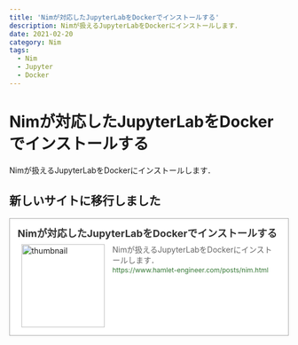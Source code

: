 ```yaml
---
title: 'Nimが対応したJupyterLabをDockerでインストールする'
description: Nimが扱えるJupyterLabをDockerにインストールします．
date: 2021-02-20
category: Nim
tags:
  - Nim
  - Jupyter
  - Docker
---
```

# Nimが対応したJupyterLabをDockerでインストールする
Nimが扱えるJupyterLabをDockerにインストールします．

## 新しいサイトに移行しました
<blockquote class="blogcard" style="width:auto;border:1px solid #aaa;margin:1em 0;padding:1em;line-height:1.4;text-align:left;background:#fff;"><a href="https://www.hamlet-engineer.com/posts/nim.html" target="_blank" style="display:block;text-decoration:none;"><div style="width:100%;margin:0 0 .5em;"><span style="font-size:18px;font-weight:700;color:#333">Nimが対応したJupyterLabをDockerでインストールする</span></div><div style="min-height:150px;"><div style="float:left;width:150px;height:150px;margin:0 .5em;position:relative;"><img src="https://images.weserv.nl/?w=150&url=https://www.hamlet-engineer.com/image/nim.png" alt="thumbnail" style="display:block;margin:0;padding:0;width:100%;height:auto;border:none;position:absolute;top:50%;transform:translateY(-50%);"/></div><div style="padding:0 .5em;overflow:hidden;text-overflow:ellipsis;"><span style="font-size:14px;font-weight:400;color:#666">Nimが扱えるJupyterLabをDockerにインストールします．</span><br/><span style="font-size:12px;font-weight:400;color:#373">https://www.hamlet-engineer.com/posts/nim.html</span></div></div></a></blockquote>
